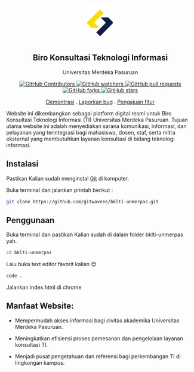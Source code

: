 <p align="center">
  <img width="100px" src="public/logo-bklti.png" align="center">
  <h2 align="center" >Biro Konsultasi Teknologi Informasi</h2>
  <p align="center">Universitas Merdeka Pasuruan</p>
</p>

<p align="center">
  <a href="https://github.com/gitwaveee/bklti-unmerpas/graphs/contributors">
      <img alt="GitHub Contributors" src="https://img.shields.io/github/contributors/gitwaveee/bklti-unmerpas?style=flat" />
    </a>
  
  <a href="https://github.com/gitwaveee/bklti-unmerpas/watchers">
  <img alt="GitHub watchers" src="https://img.shields.io/github/watchers/gitwaveee/bklti-unmerpas?style=flat&color=800080" />
</a>

  <a href="https://github.com/gitwaveee/bklti-unmerpas/pulls">
      <img alt="GitHub pull requests" src="https://img.shields.io/github/issues-pr/gitwaveee/bklti-unmerpas?color=0088ff" />
    </a>
<br/>
<a href="https://github.com/gitwaveee/bklti-unmerpas/network/members">
  <img alt="GitHub forks" src="https://img.shields.io/github/forks/gitwaveee/bklti-unmerpas?style=flat&color=4caf50"/>
</a>

<a href="https://github.com/gitwaveee/bklti-unmerpas/stargazers">
  <img alt="GitHub stars" src="https://img.shields.io/github/stars/gitwaveee/bklti-unmerpas?style=flat&color=ffc107" />
</a>
</p>

<p align="center">
  <a href="">Demontrasi</a>
  .
  <a href="https://github.com/gitwaveee/bklti-unmerpas/issues/new?assignees=&labels=bug&projects=&template=bug_report.yml">Laporkan bug</a>
  .
  <a href="https://github.com/gitwaveee/bklti-unmerpas/issues/new?assignees=&labels=enhancement&projects=&template=feature_request.yml">Pengajuan fitur</a>
</p>



Website ini dikembangkan sebagai platform digital resmi untuk Biro Konsultasi Teknologi Informasi (TI) Universitas Merdeka Pasuruan. Tujuan utama website ini adalah menyediakan sarana komunikasi, informasi, dan pelayanan yang terintegrasi bagi mahasiswa, dosen, staf, serta mitra eksternal yang membutuhkan layanan konsultasi di bidang teknologi informasi.

## Instalasi

Pastikan Kalian sudah menginstal [Git](https://git-scm.com/downloads) di komputer.

Buka terminal dan jalankan printah berikut :

```bash
git clone https://github.com/gitwaveee/bklti-unmerpas.git
```

## Penggunaan

Buka terminal dan pastikan Kalian sudah di dalam folder bklti-unmerpas yah.

```bash
cd bklti-unmerpas
```
Lalu buka text editor favorit kalian 😊

```bash
code .
```
Jalankan index.html di chrome

## Manfaat Website:

- Mempermudah akses informasi bagi civitas akademika Universitas Merdeka Pasuruan.

- Meningkatkan efisiensi proses pemesanan dan pengelolaan layanan konsultasi TI.

- Menjadi pusat pengetahuan dan referensi bagi perkembangan TI di lingkungan kampus.

